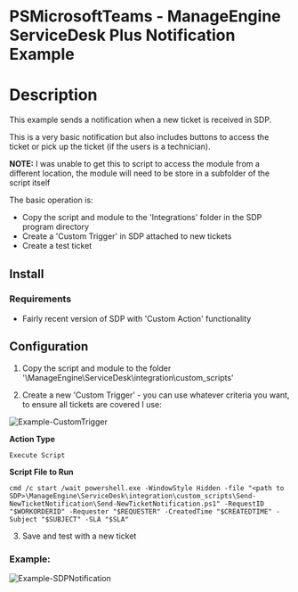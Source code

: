 # PSMicrosoftTeams - ManageEngine ServiceDesk Plus Notification Example

# Description

This example sends a notification when a new ticket is received in SDP.

This is a very basic notification but also includes buttons to access the ticket or pick up the ticket (if the users is a technician).

**NOTE:** I was unable to get this to script to access the module from a different location, the module will need to be store in a subfolder of the script itself

The basic operation is:

* Copy the script and module to the 'Integrations' folder in the SDP program directory
* Create a 'Custom Trigger' in SDP attached to new tickets
* Create a test ticket

## Install

### Requirements

* Fairly recent version of SDP with 'Custom Action' functionality

## Configuration

1. Copy the script and module to the folder '<program files>\ManageEngine\ServiceDesk\integration\custom_scripts'

2. Create a new 'Custom Trigger' - you can use whatever criteria you want, to ensure all tickets are covered I use:

![Example-CustomTrigger](/Examples/ServiceDesk%20Plus/Images/Example-CustomTrigger.jpg)

**Action Type**

```
Execute Script
```

**Script File to Run**

```
cmd /c start /wait powershell.exe -WindowStyle Hidden -file "<path to SDP>\ManageEngine\ServiceDesk\integration\custom_scripts\Send-NewTicketNotification\Send-NewTicketNotification.ps1" -RequestID "$WORKORDERID" -Requester "$REQUESTER" -CreatedTime "$CREATEDTIME" -Subject "$SUBJECT" -SLA "$SLA"
```

3. Save and test with a new ticket

### Example:

![Example-SDPNotification](/Examples/ServiceDesk%20Plus/Images/Example-SDPNotification.jpg)
